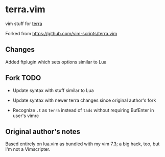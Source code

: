 terra.vim
=========

vim stuff for [terra](http://terralang.org/)

Forked from https://github.com/vim-scripts/terra.vim

Changes
-------

Added ftplugin which sets options similar to Lua

Fork TODO
----------

* Update syntax with stuff similar to Lua

* Update syntax with newer terra changes since original author's fork

* Recognize `.t` as `terra` instead of `tads` without requiring BufEnter in
  user's vimrc

Original author's notes
-----------------------

Based entirely on lua.vim as bundled with my vim 7.3; a big hack, too, but I'm not a Vimscripter.
